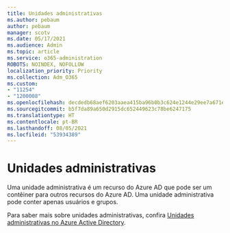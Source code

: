 ```yaml
---
title: Unidades administrativas
ms.author: pebaum
author: pebaum
manager: scotv
ms.date: 05/17/2021
ms.audience: Admin
ms.topic: article
ms.service: o365-administration
ROBOTS: NOINDEX, NOFOLLOW
localization_priority: Priority
ms.collection: Adm_O365
ms.custom:
- "11254"
- "1200008"
ms.openlocfilehash: decdedb68aef6203aaea415ba96b0b3c624e1244e29ee7a671ee0d06d964f837
ms.sourcegitcommit: b5f7da89a650d2915dc652449623c78be6247175
ms.translationtype: HT
ms.contentlocale: pt-BR
ms.lasthandoff: 08/05/2021
ms.locfileid: "53934389"
---
```

# <a name="administrative-units"></a>Unidades administrativas

Uma unidade administrativa é um recurso do Azure AD que pode ser um contêiner para outros recursos do Azure AD. Uma unidade administrativa pode conter apenas usuários e grupos.

Para saber mais sobre unidades administrativas, confira [Unidades administrativas no Azure Active Directory](/azure/active-directory/roles/administrative-units).